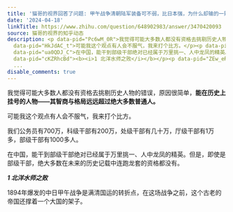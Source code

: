 ```yaml
---
title: '猫哥的视界回答了问题: 甲午战争清朝陆军装备可不弱，比日本强，为什么却输的一败涂地？'
date: '2024-04-18'
linkTitle: https://www.zhihu.com/question/648902983/answer/3470420093
source: 猫哥的视界的知乎动态
description: <p data-pid="Pc6wM_0R">我觉得可能大多数人都没有资格去挑剔历史人物的错误，原因很简单，<b>能在历史上挂号的人物——其智商与格局远远超过绝大多数普通人。</b></p><p
  data-pid="HkJdAC_t">可能我这个观点有人会不服气，我来打个比方。</p><p data-pid="3AwmAw3k">我们公务员有700万，科级干部有200万，处级干部有几十万，厅级干部有1万多，部级干部有1000多人。</p><p
  data-pid="ua0QDJ_C">在中国，能干到部级干部绝对已经属于万里挑一、人中龙凤的精英。但是，即使是部级干部，绝大多数在未来的历史记载中连跑龙套的资格都没有。</p><p
  data-pid="cKZRhcBd"><b><i>1 北洋水师之败</i></b></p><p data-pid="ZEw_eRHj">1894年爆发的中日甲午战争是满清国运的转折点，在这场战争之前，这个古老的帝国还撑着一个大国的架子。</p><p
  ...
disable_comments: true
---
```

<p data-pid="Pc6wM_0R">我觉得可能大多数人都没有资格去挑剔历史人物的错误，原因很简单，<b>能在历史上挂号的人物——其智商与格局远远超过绝大多数普通人。</b></p><p data-pid="HkJdAC_t">可能我这个观点有人会不服气，我来打个比方。</p><p data-pid="3AwmAw3k">我们公务员有700万，科级干部有200万，处级干部有几十万，厅级干部有1万多，部级干部有1000多人。</p><p data-pid="ua0QDJ_C">在中国，能干到部级干部绝对已经属于万里挑一、人中龙凤的精英。但是，即使是部级干部，绝大多数在未来的历史记载中连跑龙套的资格都没有。</p><p data-pid="cKZRhcBd"><b><i>1 北洋水师之败</i></b></p><p data-pid="ZEw_eRHj">1894年爆发的中日甲午战争是满清国运的转折点，在这场战争之前，这个古老的帝国还撑着一个大国的架子。</p><p ...
